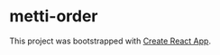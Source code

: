 
# metti-order

This project was bootstrapped with [Create React App](https://github.com/facebook/create-react-app).
